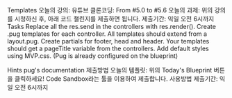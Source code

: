Templates
오늘의 강의: 유튜브 클론코딩: From #5.0 to #5.6
오늘의 과제: 위의 강의를 시청하신 후, 아래 코드 챌린지를 제출하면 됩니다.
제출기간: 익일 오전 6시까지
Tasks
Replace all the res.send in the controllers with res.render().
Create .pug templates for each controller.
All templates should extend from a layout.pug.
Create partials for footer, head and header.
Your templates should get a pageTitle variable from the controllers.
Add default styles using MVP.css.
(Pug is already configured on the blueprint)

Hints
pug's documentation
제출방법
오늘의 템플릿: 위의 Today's Blueprint 버튼을 클릭하세요!
Code Sandbox라는 툴을 이용하여 제출합니다. 사용방법
제출기간: 익일 오전 6시까지
